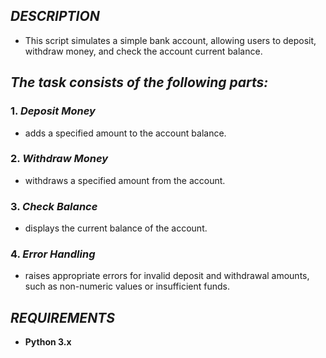 ## ***DESCRIPTION***
+ This script simulates a simple bank account, allowing users to deposit, withdraw money, and check the account current balance.

## ***The task consists of the following parts:***
### 1. *Deposit Money*
   + adds a specified amount to the account balance.
### 2. *Withdraw Money*
   + withdraws a specified amount from the account.
### 3. *Check Balance*
   + displays the current balance of the account.
### 4. *Error Handling*
   + raises appropriate errors for invalid deposit and withdrawal amounts, such as non-numeric values or insufficient funds.

## ***REQUIREMENTS***
+ **Python 3.x**


